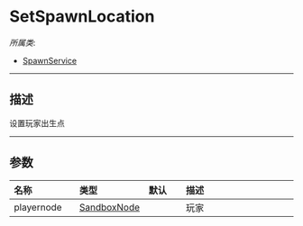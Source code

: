 # SetSpawnLocation

*所属类*:
* [SpawnService](/Api/Classes/GamePlay/SpawnService.md)
------------------------------------------------------------------------------------------
## 描述

设置玩家出生点

------------------------------------------------------------------------------------------
## 参数

|<div style="width:100px">名称</div>|<div style="width:100px">类型</div>|<div style="width:50px">默认</div>|<div style="width:350px">描述</div>|
|:---|:---|:---|:---|
|playernode|[SandboxNode](/Api/Classes/Base/SandboxNode.md)||玩家|
